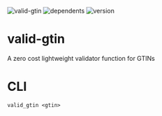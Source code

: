 ![valid-gtin](https://badgen.net/bundlephobia/minzip/valid-gtin)
![dependents](https://badgen.net/npm/dependents/valid-gtin)
![version](https://badgen.net/npm/v/valid-gtin)

# valid-gtin
A zero cost lightweight validator function for GTINs

# CLI
`valid_gtin <gtin>`
